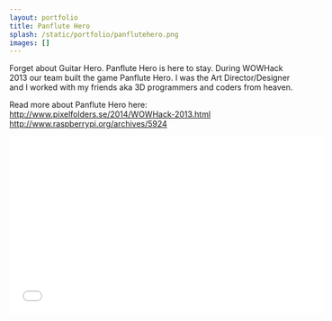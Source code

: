 ```yaml
---
layout: portfolio
title: Panflute Hero
splash: /static/portfolio/panflutehero.png
images: []
---
```

Forget about Guitar Hero. Panflute Hero is here to stay. During WOWHack 2013 our team built the game Panflute Hero. I was the Art Director/Designer and I worked with my friends aka 3D programmers and coders from heaven.

 Read more about Panflute Hero here: http://www.pixelfolders.se/2014/WOWHack-2013.html  http://www.raspberrypi.org/archives/5924


<iframe width="560" height="315" src="//www.youtube.com/embed/lRgnxQoZh4M" frameborder="0" allowfullscreen></iframe>



